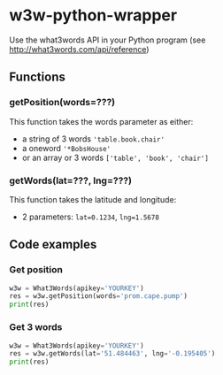 w3w-python-wrapper
==================

Use the what3words API in your Python program (see http://what3words.com/api/reference)

## Functions

### getPosition(words=???)
This function takes the words parameter as either:
- a string of 3 words `'table.book.chair'`
- a oneword `'*BobsHouse'`
- or an array or 3 words `['table', 'book', 'chair']`

### getWords(lat=???, lng=???)
This function takes the latitude and longitude:
- 2 parameters:  `lat=0.1234`, `lng=1.5678`

## Code examples

### Get position
```python
w3w = What3Words(apikey='YOURKEY')
res = w3w.getPosition(words='prom.cape.pump')
print(res)
```

### Get 3 words
```python
w3w = What3Words(apikey='YOURKEY')
res = w3w.getWords(lat='51.484463', lng='-0.195405')
print(res)
```
